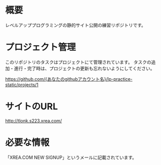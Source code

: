 # 概要
レベルアッププログラミングの静的サイト公開の練習リポジトリです。

# プロジェクト管理

このリポジトリのタスクはプロジェクトにて管理されています。
タスクの追加・進行・完了時は、プロジェクトの更新も忘れないようにしてください。

https://github.com/{あなたのgithubアカウント名}/lp-practice-static/projects/1

# サイトのURL
http://tlonk.s223.xrea.com/

# 必要な情報
「XREA.COM NEW SIGNUP」というメールに記載されています。
